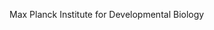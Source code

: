 [//]: # (Created by ./bin/manage_files.pl from ./species/Pristionchus_maxplancki/PRJEB27334/Pristionchus_maxplancki_PRJEB27334.summary.html on Thu Jun 11 13:45:26 2020)
Max Planck Institute for Developmental Biology
